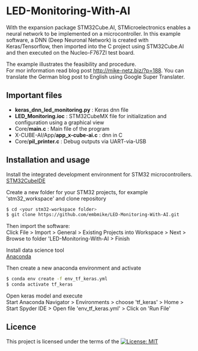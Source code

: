 # LED-Monitoring-With-AI

With the expansion package STM32Cube.AI, STMicroelectronics enables a neural network to be implemented on a microcontroller. In this example software, a DNN (Deep Neuronal Network) is created with Keras/Tensorflow, then imported into the C project using STM32Cube.AI and then executed on the Nucleo-F767ZI test board.
   
The example illustrates the feasibility and procedure.   
For mor information read blog post http://mike-netz.biz/?p=188. You can translate the German blog post to English using Google Super Translater.


## Important files
- **keras_dnn_led_monitoring.py** : Keras dnn file
- **LED_Monitoring.ioc** : STM32CubeMX file for initialization and configuration using a graphical view
- Core/**main.c** : Main file of the program
- X-CUBE-AI/App/**app_x-cube-ai.c** : dnn in C
- Core/**pil_printer.c** : Debug outputs via UART-via-USB


## Installation and usage

Install the integrated development environment for STM32 microcontrollers.    
[STM32CubeIDE](https://www.st.com/en/development-tools/stm32cubeide.html)

Create a new folder for your STM32 projects, for example 'stm32_workspace' and clone repository
```sh
$ cd <your stm32-workspace folder>
$ git clone https://github.com/embmike/LED-Monitoring-With-AI.git
```

Then import the software:   
Click File > Import > General > Existing Projects into Workspace > Next > Browse to folder 'LED-Monitoring-With-AI > Finish

Install data science tool   
[Anaconda](https://www.anaconda.com/)

Then create a new anaconda environment and activate
```sh
$ conda env create -f env_tf_keras.yml
$ conda activate tf_keras
```
Open keras model and execute    
Start Anaconda Navigator > Environments > choose 'tf_keras' > Home > Start Spyder IDE > Open file 'env_tf_keras.yml' > Click on 'Run File'


## Licence
This project is licensed under the terms of the [![License: MIT](https://img.shields.io/badge/License-MIT-yellow.svg)](https://opensource.org/licenses/MIT)
